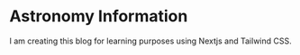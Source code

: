 # Astronomy Information
I am creating this blog for learning purposes using Nextjs and Tailwind CSS.